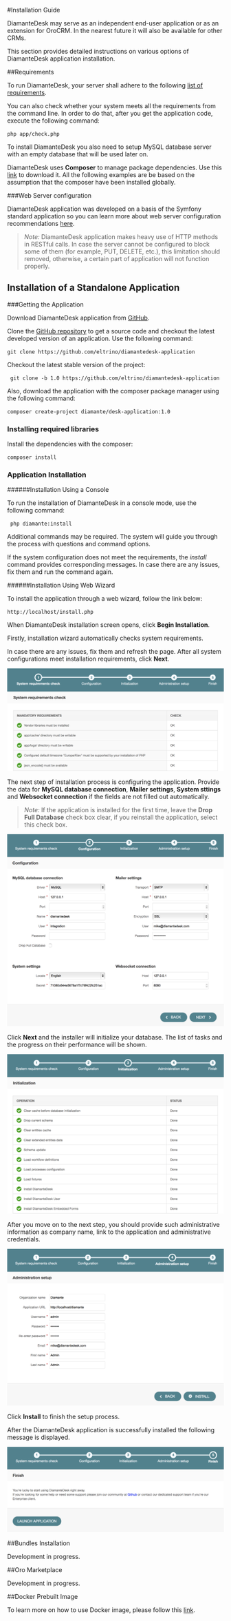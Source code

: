 #Installation Guide

DiamanteDesk may serve as an independent end-user application or as an extension for OroCRM. In the nearest future it will also be available for other CRMs. 

This section provides detailed instructions on various options of DiamanteDesk application installation.

##Requirements

To run DiamanteDesk, your server shall adhere to the following [list of requirements](!!!!!!!!!!!!!!!). 

You can also check whether your system meets all the requirements from the command line. In order to do that, after you get the application code, execute the following command:

    php app/check.php

To install DiamanteDesk you also need to setup MySQL database server with an empty database that will be used later on.

DiamanteDesk uses **Composer** to manage package dependencies. Use this [link](https://getcomposer.org/download/) to download it. All the following examples are be based on the assumption that the composer have been installed globally.
    
###Web Server configuration

DiamanteDesk application was developed on a basis of the Symfony standard application so you can learn more about web server configuration recommendations [here](http://symfony.com/doc/2.3/cookbook/configuration/web_server_configuration.html).

> _Note:_ DiamanteDesk application makes heavy use of HTTP methods in RESTful calls. In case the server cannot be configured to block some of them (for example, PUT, DELETE, etc.), this limitation should removed, otherwise, a certain part of application will not function properly.

## Installation of a Standalone Application

###Getting the Application

Download DiamanteDesk application from [GitHub](https://github.com/eltrino/diamantedesk-application/releases).

Clone the [GitHub repository](https://github.com/eltrino/diamantedesk-application#usage) to get a source code and checkout the latest developed version of an application. Use the following command:

    git clone https://github.com/eltrino/diamantedesk-application

Checkout the latest stable version of the project:

     git clone -b 1.0 https://github.com/eltrino/diamantedesk-application
     
Also, download the application with the composer package manager using the following command:

    composer create-project diamante/desk-application:1.0
    
### Installing required libraries

Install the dependencies with the composer:

    composer install

### Application Installation

######Installation Using a Console

To run the installation of DiamanteDesk in a console mode, use the following command:

     php diamante:install
     
Additional commands may be required. The system will guide you through the process with questions and command options.

If the system configuration does not meet the requirements, the _install_ command provides corresponding messages. In case there are any issues, fix them and run the command again.

######Installation Using Web Wizard

To install the application through a web wizard, follow the link below:

    http://localhost/install.php
    
When DiamanteDesk installation screen opens, click **Begin Installation**. 

Firstly, installation wizard automatically checks system requirements.

In case there are any issues, fix them and refresh the page. After all system configurations meet installation requirements, click **Next**.

![System Requirements](img/web_sys_req.png)

The next step of installation process is configuring the application. Provide the data for **MySQL database connection**, **Mailer settings**, **System sttings** and **Websocket connection** if the fields are not filled out automatically.
> _Note:_ If the application is installed for the first time, leave the **Drop Full Database** check box clear, if you reinstall the application, select this check box.

![Configuration](img/web_config.png)

Click **Next** and the installer will initialize your database. The list of tasks and the progress on their performance will be shown.

![Database](img/web_initialization.png)

After you move on to the next step, you should provide such administrative information as company name, link to the application and administrative credentials.

![Administration](img/web_administration.png)

Click **Install** to finish the setup process. 
 
After the DiamanteDesk application is successfully installed the following message is displayed.

![Finish](img/web_finish.png)

##Bundles Installation

Development in progress.

##Oro Marketplace

Development in progress.

##Docker Prebuilt Image 

To learn more on how to use Docker image, please follow this [link](https://github.com/eltrino/diamantedesk-docker).